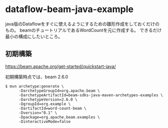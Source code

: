 # dataflow-beam-java-example

java版のDataflowをすぐに使えるようにするための雛形作成をしておくだけのもの。
beamのチュートリアルであるWordCountを元に作成する。
できるだけ最小の構成にしたいところ。

## 初期構築
https://beam.apache.org/get-started/quickstart-java/

初期構築時点では、beam 2.6.0

```
$ mvn archetype:generate \
      -DarchetypeGroupId=org.apache.beam \
      -DarchetypeArtifactId=beam-sdks-java-maven-archetypes-examples \
      -DarchetypeVersion=2.6.0 \
      -DgroupId=org.example \
      -DartifactId=word-count-beam \
      -Dversion="0.1" \
      -Dpackage=org.apache.beam.examples \
      -DinteractiveMode=false
```
